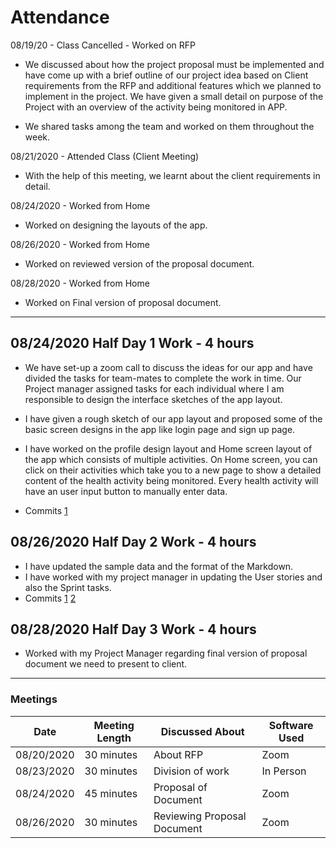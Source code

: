 # Attendance

08/19/20 - Class Cancelled - Worked on RFP

- We discussed about how the project proposal must be implemented and have come up with a brief outline of our project idea based on Client requirements from the RFP and additional features which we planned to implement in the project. We have given a small detail on purpose of the Project with an overview of the activity being monitored in APP.

- We shared tasks among the team and worked on them throughout the week.

08/21/2020 - Attended Class (Client Meeting)

- With the help of this meeting, we learnt about the client requirements in detail.

08/24/2020 - Worked from Home

- Worked on designing the layouts of the app.

08/26/2020 - Worked from Home

- Worked on reviewed version of the proposal document.

08/28/2020 - Worked from Home

- Worked on Final version of proposal document.

<hr>

## 08/24/2020 Half Day 1 Work - 4 hours

- We have set-up a zoom call to discuss the ideas for our app and have divided the tasks for team-mates to complete the work in time. Our Project manager assigned tasks for each individual where I am responsible to design the interface sketches of the app layout.

- I have given a rough sketch of our app layout and proposed some of the basic screen designs in the app like login page and sign up page.

- I have worked on the profile design layout and Home screen layout of the app which consists of multiple activities. On Home screen, you can click on their activities which take you to a new page to show a detailed content of the health activity being monitored. Every health activity will have an user input button to manually enter data.

- Commits [1](https://github.com/annie0sc/gdp_group4/commit/7c2ba05ddd40007427de1d85c9bf9499d2239e76)

## 08/26/2020 Half Day 2 Work - 4 hours

- I have updated the sample data and the format of the Markdown.
- I have worked with my project manager in updating the User stories and also the Sprint tasks.
- Commits [1](https://github.com/annie0sc/gdp_group4/commit/bb57467e5d088256d3465581ea23c5238e113ec1) [2](https://github.com/annie0sc/gdp_group4/commit/2f1630dd962cd6fd4ce48b876a4a1af375bcc080#diff-a8ac76f3811ff8f437e284fcfa6bc089)

## 08/28/2020 Half Day 3 Work - 4 hours

- Worked with my Project Manager regarding final version of proposal document we need to present to client.

<hr>

### Meetings

| Date       | Meeting Length | Discussed About             | Software Used |
| ---------- | -------------- | --------------------------- | ------------- |
| 08/20/2020 | 30 minutes     | About RFP                   | Zoom          |
| 08/23/2020 | 30 minutes     | Division of work            | In Person     |
| 08/24/2020 | 45 minutes     | Proposal of Document        | Zoom          |
| 08/26/2020 | 30 minutes     | Reviewing Proposal Document | Zoom          |

